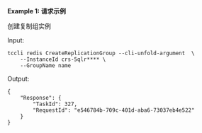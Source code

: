 **Example 1: 请求示例**

创建复制组实例

Input: 

```
tccli redis CreateReplicationGroup --cli-unfold-argument  \
    --InstanceId crs-5qlr**** \
    --GroupName name
```

Output: 
```
{
    "Response": {
        "TaskId": 327,
        "RequestId": "e546784b-709c-401d-aba6-73037eb4e522"
    }
}
```

